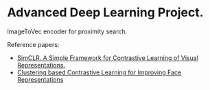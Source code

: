 # Advanced Deep Learning Project.

ImageToVec encoder for proximity search.


Reference papers:
- [SimCLR. A Simple Framework for Contrastive Learning of Visual Representations.](https://arxiv.org/abs/2002.05709)
- [Clustering based Contrastive Learning for Improving Face Representations](https://arxiv.org/pdf/2004.02195)

